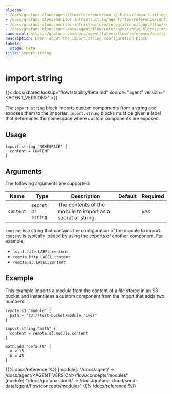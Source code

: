 ```yaml
---
aliases:
- /docs/grafana-cloud/agent/flow/reference/config-blocks/import.string/
- /docs/grafana-cloud/monitor-infrastructure/agent/flow/reference/config-blocks/import.string/
- /docs/grafana-cloud/monitor-infrastructure/integrations/agent/flow/reference/config-blocks/import.string/
- /docs/grafana-cloud/send-data/agent/flow/reference/config-blocks/import.string/
canonical: https://grafana.com/docs/agent/latest/flow/reference/config-blocks/import.string/
description: Learn about the import.string configuration block
labels:
  stage: beta
title: import.string
---
```


# import.string

{{< docs/shared lookup="flow/stability/beta.md" source="agent" version="<AGENT_VERSION>" >}}

The `import.string` block imports custom components from a string and exposes them to the importer.
`import.string` blocks must be given a label that determines the namespace where custom components are exposed.

## Usage

```river
import.string "NAMESPACE" {
  content = CONTENT
}
```

## Arguments

The following arguments are supported:

Name      | Type                 | Description                                                 | Default | Required
----------|----------------------|-------------------------------------------------------------|---------|---------
`content` | `secret` or `string` | The contents of the module to import as a secret or string. |         | yes

`content` is a string that contains the configuration of the module to import.
`content` is typically loaded by using the exports of another component. For example,

- `local.file.LABEL.content`
- `remote.http.LABEL.content`
- `remote.s3.LABEL.content`

## Example

This example imports a module from the content of a file stored in an S3 bucket and instantiates a custom component from the import that adds two numbers:

```river
remote.s3 "module" {
  path = "s3://test-bucket/module.river"
}

import.string "math" {
  content = remote.s3.module.content
}

math.add "default" {
  a = 15
  b = 45
}
```

{{% docs/reference %}}
[module]: "/docs/agent/ -> /docs/agent/<AGENT_VERSION>/flow/concepts/modules"
[module]:"/docs/grafana-cloud/ -> /docs/grafana-cloud/send-data/agent/flow/concepts/modules"
{{% /docs/reference %}}
